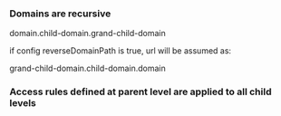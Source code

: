 ### Domains are recursive

domain.child-domain.grand-child-domain

if config reverseDomainPath is true, url will be assumed as:

grand-child-domain.child-domain.domain

### Access rules defined at parent level are applied to all child levels


